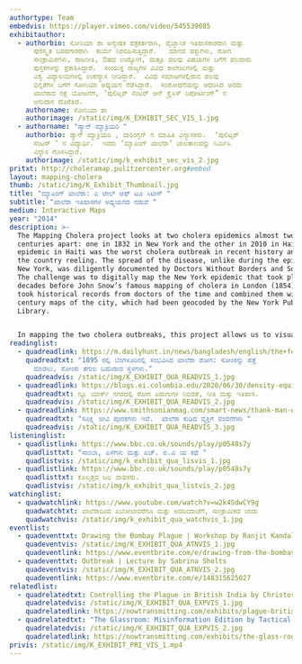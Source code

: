 ```yaml
---
authortype: Team
embedvis: https://player.vimeo.com/video/545539085
exhibitauthor:
  - authorbio: ಸೋನಿಯಾ ಶಾ ಅನ್ವೇಷಕ ಪತ್ರಕರ್ತರಾಗಿ, ವೈಜ್ಞಾನಿಕ ಇತಿಹಾಸಕಾರರಾಗಿ ಮತ್ತು
      ಪುರಸ್ಕೃತ ಬರಹಗಾರರಾಗಿ  ಕಾರ್ಯ ನಿರವಹಿಸುತ್ತಿದ್ದಾರೆ.   ಮಾನವ ಹಕ್ಕುಗಳು, ರೋಗ
      ಸಾಂಕ್ರಾಮಿಕಗಳು, ರಾಜನೀತಿ, ಔಷಧ ಉದ್ಯೋಗ, ಮತ್ತೂ ಹಲವು ವಿಷಯಗಳ ಬಗೆಗೆ ಹಲವಾರು
      ಪುಸ್ತಕಗಳನ್ನು ಪ್ರಕಾಶಿಸಿದ್ದಾರೆ.  ಸಂಯುಕ್ತ ರಾಜ್ಯಗಳ ವಿವಿಧ ಕಾಲೇಜುಗಳಲ್ಲಿ ಮತ್ತು
      ವಿಶ್ವ ವಿದ್ಯಾಲಯಗಳಲ್ಲಿ ಉಪನ್ಯಾಸ ನೀಡಿದ್ದಾರೆ.  ವಿವಿಧ ಸಮಾಜಗಳಲ್ಲಿರುವ ಹಲವು
      ಭಿನ್ನತೆಗಳ ಬಗೆಗೆ ಸೋನಿಯಾ ಅಧ್ಯಯನ ನೆಡೆಸಿದ್ದಾರೆ.  ಸಂಶೋಧನೆಯನ್ನು ಆಧರಿಸಿದ ಅವರು
      ಖಾಲೆರಾದ ನಕ್ಷೆ ಯೋಜನೆಗೆ, ʼಪುಲಿಟ್ಸರ್‌ ಸೆಂಟರ್‌ ಆನ್‌ ಕ್ರೈಸಿಸ್‌ ರಿಪೋರ್ಟಿಂಗ್”‌ ನ
      ಅನುದಾನ ದೊರೆತಿದೆ.
    authorname: ಸೋನಿಯಾ ಶಾ
    authorimage: /static/img/K_EXHIBIT_SEC_VIS_1.jpg
  - authorname: "ಡ್ಯಾನ್‌ ಮ್ಯಾಕ್ರಿಯರಿ "
    authorbio: ಡ್ಯಾನ್‌ ಮ್ಯಾಕ್ರಿಯರಿ , ವಾಶಿಂಗ್ಟನ್‌ ನ ಮಾಹಿತಿ ವಿನ್ಯಾಸಕರು.  ʼಪುಲಿಟ್ಸರ್‌
      ಸೆಂಟರ್‌ ʼ ನ ವಿದ್ಯಾರ್ಥಿ.  ಇವರು ʼಮ್ಯಾಪಿಂಗ್‌ ಖಾಲೆರಾʼ ಜಾಲತಾಣವನ್ನು ನಿರ್ಮಿಸಿ
      ವಿನ್ಯಾಸ ಗೊಳಿಸಿದ್ದಾರೆ.
    authorimage: /static/img/k_exhibit_sec_vis_2.jpg
pritxt: http://choleramap.pulitzercenter.org#embed
layout: mapping-cholera
thumb: /static/img/K_Exhibit_Thumbnail.jpg
title: "ಮ್ಯಾಪಿಂಗ್‌ ಖಾಲೆರಾ: ಎ ಟೇಲ್‌ ಆಫ್‌ ಟೂ ಸಿಟೀಸ್‌ "
subtitle: "ಖಾಲೆರಾ ಇತಿಹಾಸಗಳ ಅಧ್ಯಯನದ ನಡುವೆ "
medium: Interactive Maps
year: "2014"
description: >-
  The Mapping Cholera project looks at two cholera epidemics almost two
  centuries apart: one in 1832 in New York and the other in 2010 in Haiti. The
  epidemic in Haiti was the worst cholera outbreak in recent history and it left
  the country reeling. The spread of the disease, unlike during the epidemic in
  New York, was diligently documented by Doctors Without Borders and Sonia Shah.
  The challenge was to digitally map the New York epidemic that took place two
  decades before John Snow’s famous mapping of cholera in London (1854). Sonia
  took historical records from doctors of the time and combined them with 19th
  century maps of the city, which had been geocoded by the New York Public
  Library.


  In mapping the two cholera outbreaks, this project allows us to visualise the spread of the disease, the differences and similarities between the two epidemics, and renders visible the magnitude and scale of this disease.
readinglist:
  - quadreadlink: https://m.dailyhunt.in/news/bangladesh/english/the+federal+english-epaper-thefeden/contact+tracing+hotspots+and+plodding+through+sewers+cholera+in+bangalore+1895-newsid-n179325830
    quadreadtxt: "1895 ರಲ್ಲಿ ಬೆಂಗಳೂರಿನಲ್ಲಿ ಸಂಭವಿಸಿದ ಖಾಲೆರಾ ರೋಗ: ಸೋಂಕನ್ನು ಪತ್ತೆ
      ಮಾಡಲು, ಸೋಂಕು ತಗುಲ ಬಹುದಾದ ಸ್ಥಳಗಳು."
    quadreadvis: /static/img/K_EXHIBIT_QUA_READVIS_1.jpg
  - quadreadlink: https://blogs.ei.columbia.edu/2020/06/30/density-equity-history-epidemics-nyc/
    quadreadtxt: ನ್ಯೂ ಯಾರ್ಕ್‌ ನಗರದಲ್ಲಿ ರೋಗ ಪಿಡುಗುಗಳ ನಿಬಿಡತೆ, ನೀತಿ ಮತ್ತು ಇತಿಹಾಸ.
    quadreadvis: /static/img/K_EXHIBIT_QUA_READVIS_2.jpg
  - quadreadlink: https://www.smithsonianmag.com/smart-news/thank-man-who-drank-cholera-your-yogurt-180955197/
    quadreadtxt: "ಸೂಕ್ಷ್ಮ ಜೀವಿ ಪೂರಕಗಳು ಇವೆ.  ಖಾಲೆರಾ ಕುಡಿದ ವ್ಯಕ್ತಿಗೆ ವಂದನೆಗಳು "
    quadreadvis: /static/img/K_EXHIBIT_QUA_READVIS_3.jpg
listeninglist:
  - quadlistlink: https://www.bbc.co.uk/sounds/play/p0548s7y
    quadlisttxt: "ಸಾಂಬಾ, ಎಳೆಗಳು ಮತ್ತು ಎಚ್.‌ ಐ.ವಿ ಯ ಕಥೆ "
    quadlistvis: /static/img/k_exhibit_qua_lisvis_1.jpg
  - quadlistlink: https://www.bbc.co.uk/sounds/play/p0548s7y
    quadlisttxt: ಕೊಲ್ಕತ್ತದ ಜಲ ವಾಹಕರು.
    quadlistvis: /static/img/k_exhibit_qua_listvis_2.jpg
watchinglist:
  - quadwatchlink: https://www.youtube.com/watch?v=w2k4SdwCY9g
    quadwatchtxt: ಖಾಲೆರಾದಿಂದ ಎಬೋಲಾವರೆಗೂ ಮತ್ತು ಅದರಿಂದಾಚೆಗೆ, ಸಾಂಕ್ರಾಮಿಕದ ಜಾಡು
    quadwatchvis: /static/img/k_exhibit_qua_watchvis_1.jpg
eventlist:
  - quadeventtxt: Drawing the Bombay Plague | Workshop by Ranjit Kandalgaonkar
    quadeventvis: /static/img/K_EXHIBIT_QUA_ATNVIS_1.jpg
    quadeventlink: https://www.eventbrite.com/e/drawing-from-the-bombay-plague-workshop-registration-148222681029
  - quadeventtxt: Outbreak | Lecture by Sabrina Sholts
    quadeventvis: /static/img/K_EXHIBIT_QUA_ATNVIS_2.jpg
    quadeventlink: https://www.eventbrite.com/e/148315625027
relatedlist:
  - quadrelatedtxt: Controlling the Plague in British India by Christos Lynteris
    quadrelatedvis: /static/img/K_EXHIBIT_QUA_EXPVIS_1.jpg
    quadrelatedlink: https://nowtransmitting.com/exhibits/plague-british-india/
  - quadrelatedtxt: "The Glassroom: Misinformation Edition by Tactical Tech"
    quadrelatedvis: /static/img/K_EXHIBIT_QUA_EXPVIS_2.jpg
    quadrelatedlink: https://nowtransmitting.com/exhibits/the-glass-room/
privis: /static/img/K_EXHIBIT_PRI_VIS_1.mp4
---
```

